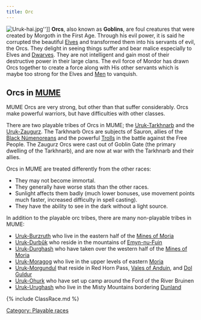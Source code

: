```yaml
---
title: Orc
---
```


![](Uruk-hai.jpg "Uruk-hai.jpg")''\]\] **Orcs**, also known as
**Goblins**, are foul creatures that were created by Morgoth in the
First Age. Through his evil power, it is said he corrupted the beautiful
[Elves](elf "wikilink") and transformed them into his servants of evil,
the Orcs. They delight in seeing things suffer and bear malice
especially to Elves and [Dwarves](dwarf "wikilink"). They are not
intelligent and gain most of their destructive power in their large
clans. The evil force of Mordor has drawn Orcs together to create a
force along with His other servants which is maybe too strong for the
Elves and [Men](man "wikilink") to vanquish.

## Orcs in [MUME](MUME "wikilink")

MUME Orcs are very strong, but other than that suffer considerably. Orcs
make powerful warriors, but have difficulties with other classes.

There are two playable tribes of Orcs in MUME; the
[Uruk-Tarkhnarb](Uruk-Tarkhnarb "wikilink") and the
[Uruk-Zaugurz](Uruk-Zaugurz "wikilink"). The Tarkhnarb Orcs are subjects
of Sauron, allies of the [Black
Númenoreans](Black_Númenorean "wikilink") and the powerful
[Trolls](Troll "wikilink") in the battle against the Free People. The
Zaugurz Orcs were cast out of Goblin Gate (the primary dwelling of the
Tarkhnarb), and are now at war with the Tarkhnarb and their allies.

Orcs in MUME are treated differently from the other races:

- They may not become immortal.
- They generally have worse stats than the other races.
- Sunlight affects them badly (much lower bonuses, use movement points
  much faster, increased difficulty in spell casting).
- They have the ability to see in the dark without a light source.

In addition to the playable orc tribes, there are many non-playable
tribes in MUME:

- [Uruk-Burzruth](Burzruth_Orc "wikilink") who live in the eastern half
  of the [Mines of Moria](Moria "wikilink")
- [Uruk-Durbûk](Durbûk_Orc "wikilink") who reside in the mountains of
  [Emyn-nu-Fuin](Mirkwood "wikilink")
- [Uruk-Durghash](Durghash_Orc "wikilink") who have taken over the
  western half of the [Mines of Moria](Moria "wikilink")
- [Uruk-Moragog](Moragog_Orc "wikilink") who live in the upper levels of
  eastern [Moria](Moria "wikilink")
- [Uruk-Morgundul](Morgundul_Orc "wikilink") that reside in Red Horn
  Pass, [Vales of Anduin](Anduin_Vale "wikilink"), and [Dol
  Guldur](Dol_Guldur "wikilink")
- [Uruk-Ohurk](Ohurk_Orc "wikilink") who have set up camp around the
  Ford of the River Bruinen
- [Uruk-Urughash](Urughash_Orc "wikilink") who live in the Misty
  Mountains bordering [Dunland](Dunland "wikilink")

{% include ClassRace.md %}

[Category: Playable races](Category:_Playable_races "wikilink")
